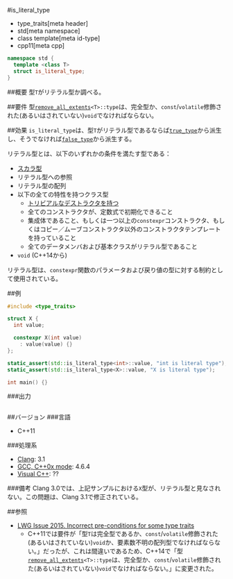 #is_literal_type
* type_traits[meta header]
* std[meta namespace]
* class template[meta id-type]
* cpp11[meta cpp]

```cpp
namespace std {
  template <class T>
  struct is_literal_type;
}
```

##概要
型`T`がリテラル型か調べる。


##要件
型[`remove_all_extents`](./remove_all_extents.md)`<T>::type`は、完全型か、`const`/`volatile`修飾された(あるいはされていない)`void`でなければならない。


##効果
`is_literal_type`は、型`T`がリテラル型であるならば[`true_type`](./integral_constant-true_type-false_type.md)から派生し、そうでなければ[`false_type`](./integral_constant-true_type-false_type.md)から派生する。

リテラル型とは、以下のいずれかの条件を満たす型である：

- [スカラ型](./is_scalar.md)
- リテラル型への参照
- リテラル型の配列
- 以下の全ての特性を持つクラス型
	- [トリビアルなデストラクタを持つ](./is_trivially_destructible.md)
	- 全てのコンストラクタが、定数式で初期化できること
	- 集成体であること、もしくは一つ以上の`constexpr`コンストラクタ、もしくはコピー／ムーブコンストラクタ以外のコンストラクタテンプレートを持っていること
	- 全てのデータメンバおよび基本クラスがリテラル型であること
- `void` (C++14から)

リテラル型は、`constexpr`関数のパラメータおよび戻り値の型に対する制約として使用されている。


##例
```cpp
#include <type_traits>

struct X {
  int value;

  constexpr X(int value)
    : value(value) {}
};

static_assert(std::is_literal_type<int>::value, "int is literal type");
static_assert(std::is_literal_type<X>::value, "X is literal type");

int main() {}
```

###出力
```
```

##バージョン
###言語
- C++11

###処理系
- [Clang](/implementation.md#clang): 3.1
- [GCC, C++0x mode](/implementation.md#gcc): 4.6.4
- [Visual C++](/implementation.md#visual_cpp): ??

###備考
Clang 3.0では、上記サンプルにおける`X`型が、リテラル型と見なされない。この問題は、Clang 3.1で修正されている。


##参照
- [LWG Issue 2015. Incorrect pre-conditions for some type traits](http://www.open-std.org/jtc1/sc22/wg21/docs/lwg-defects.html#2015)
    - C++11では要件が「型`T`は完全型であるか、`const`/`volatile`修飾された(あるいはされていない)`void`か、要素数不明の配列型でなければならない。」だったが、これは間違いであるため、C++14で「型[`remove_all_extents`](./remove_all_extents.md)`<T>::type`は、完全型か、`const`/`volatile`修飾された(あるいはされていない)`void`でなければならない。」に変更された。

